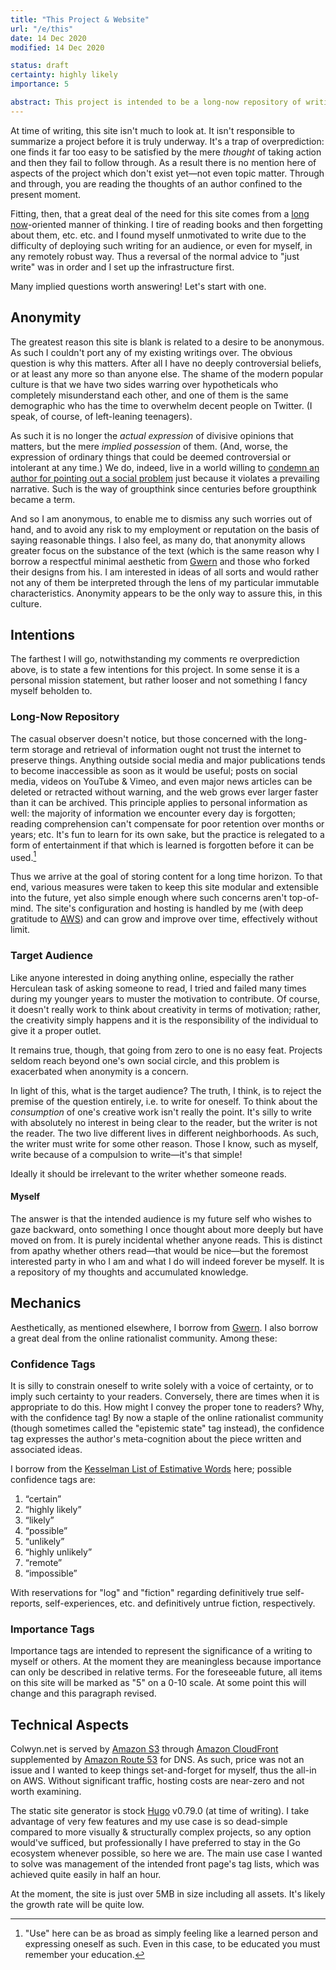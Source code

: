 ```yaml
---
title: "This Project & Website"
url: "/e/this"
date: 14 Dec 2020
modified: 14 Dec 2020

status: draft
certainty: highly likely
importance: 5

abstract: This project is intended to be a long-now repository of writings on various topics of personal interest, but I am reticent to go into too much detail before it is populated with much. At the moment this site is a sort of placeholder.
---
```


At time of writing, this site isn't much to look at. It isn't responsible to summarize a project before it is truly underway. It's a trap of overprediction: one finds it far too easy to be satisfied by the mere _thought_ of taking action and then they fail to follow through. As a result there is no mention here of aspects of the project which don't exist yet—not even topic matter. Through and through, you are reading the thoughts of an author confined to the present moment.

Fitting, then, that a great deal of the need for this site comes from a [long now](https://longnow.org/)-oriented manner of thinking. I tire of reading books and then forgetting about them, etc. etc. and I found myself unmotivated to write due to the difficulty of deploying such writing for an audience, or even for myself, in any remotely robust way. Thus a reversal of the normal advice to "just write" was in order and I set up the infrastructure first.

Many implied questions worth answering! Let's start with one.

## Anonymity

The greatest reason this site is blank is related to a desire to be anonymous. As such I couldn't port any of my existing writings over. The obvious question is why this matters. After all I have no deeply controversial beliefs, or at least any more so than anyone else. The shame of the modern popular culture is that we have two sides warring over hypotheticals who completely misunderstand each other, and one of them is the same demographic who has the time to overwhelm decent people on Twitter. (I speak, of course, of left-leaning teenagers).

As such it is no longer the _actual expression_ of divisive opinions that matters, but the mere _implied possession_ of them. (And, worse, the expression of ordinary things that could be deemed controversial or intolerant at any time.) We do, indeed, live in a world willing to [condemn an author for pointing out a social problem](https://www.chicagotribune.com/opinion/commentary/ct-opinion-censorship-cancel-culture-abigail-shrier-transgender-20201123-sifw7khysrdpnbnj66qxp6yiam-story.html) just because it violates a prevailing narrative. Such is the way of groupthink since centuries before groupthink became a term.

And so I am anonymous, to enable me to dismiss any such worries out of hand, and to avoid any risk to my employment or reputation on the basis of saying reasonable things. I also feel, as many do, that anonymity allows greater focus on the substance of the text (which is the same reason why I borrow a respectful minimal aesthetic from [Gwern](https://gwern.net) and those who forked their designs from his. I am interested in ideas of all sorts and would rather not any of them be interpreted through the lens of my particular immutable characteristics. Anonymity appears to be the only way to assure this, in this culture.

## Intentions

The farthest I will go, notwithstanding my comments re overprediction above, is to state a few intentions for this project. In some sense it is a personal mission statement, but rather looser and not something I fancy myself beholden to.

### Long-Now Repository

The casual observer doesn't notice, but those concerned with the long-term storage and retrieval of information ought not trust the internet to preserve things. Anything outside social media and major publications tends to become inaccessible as soon as it would be useful; posts on social media, videos on YouTube & Vimeo, and even major news articles can be deleted or retracted without warning, and the web grows ever larger faster than it can be archived. This principle applies to personal information as well: the majority of information we encounter every day is forgotten; reading comprehension can't compensate for poor retention over months or years; etc. It's fun to learn for its own sake, but the practice is relegated to a form of entertainment if that which is learned is forgotten before it can be used.[^learned-person]

Thus we arrive at the goal of storing content for a long time horizon. To that end, various measures were taken to keep this site modular and extensible into the future, yet also simple enough where such concerns aren't top-of-mind. The site's configuration and hosting is handled by me (with deep gratitude to [AWS](https://aws.amazon.com)) and can grow and improve over time, effectively without limit.

[^learned-person]: "Use" here can be as broad as simply feeling like a learned person and expressing oneself as such. Even in this case, to be educated you must remember your education.

### Target Audience

Like anyone interested in doing anything online, especially the rather Herculean task of asking someone to read, I tried and failed many times during my younger years to muster the motivation to contribute. Of course, it doesn't really work to think about creativity in terms of motivation; rather, the creativity simply happens and it is the responsibility of the individual to give it a proper outlet.

It remains true, though, that going from zero to one is no easy feat. Projects seldom reach beyond one's own social circle, and this problem is exacerbated when anonymity is a concern.

In light of this, what is the target audience? The truth, I think, is to reject the premise of the question entirely, i.e. to write for oneself. To think about the _consumption_ of one's creative work isn't really the point. It's silly to write with absolutely no interest in being clear to the reader, but the writer is not the reader. The two live different lives in different neighborhoods. As such, the writer must write for some other reason. Those I know, such as myself, write because of a compulsion to write—it's that simple!

Ideally it should be irrelevant to the writer whether someone reads.

#### Myself

The answer is that the intended audience is my future self who wishes to gaze backward, onto something I once thought about more deeply but have moved on from. It is purely incidental whether anyone reads. This is distinct from apathy whether others read—that would be nice—but the foremost interested party in who I am and what I do will indeed forever be myself. It is a repository of my thoughts and accumulated knowledge.

## Mechanics

Aesthetically, as mentioned elsewhere, I borrow from [Gwern](https://gwern.net). I also borrow a great deal from the online rationalist community. Among these:

### Confidence Tags

It is silly to constrain oneself to write solely with a voice of certainty, or to imply such certainty to your readers. Conversely, there are times when it is appropriate to do this. How might I convey the proper tone to readers? Why, with the confidence tag! By now a staple of the online rationalist community (though sometimes called the "epistemic state" tag instead), the confidence tag expresses the author's meta-cognition about the piece written and associated ideas.

I borrow from the [Kesselman List of Estimative Words](/p/2008-kesselman.pdf) here; possible confidence tags are:

1. “certain”
2. “highly likely”
3. “likely”
4. “possible”
5. “unlikely”
6. “highly unlikely”
7. “remote”
8. “impossible”

With reservations for "log" and "fiction" regarding definitively true self-reports, self-experiences, etc. and definitively untrue fiction, respectively.

### Importance Tags

Importance tags are intended to represent the significance of a writing to myself or others. At the moment they are meaningless because importance can only be described in relative terms. For the foreseeable future, all items on this site will be marked as "5" on a 0-10 scale. At some point this will change and this paragraph revised.

## Technical Aspects

Colwyn.net is served by [Amazon S3](https://aws.amazon.com/s3/) through [Amazon CloudFront](https://aws.amazon.com/cloudfront/) supplemented by [Amazon Route 53](https://aws.amazon.com/route53) for DNS. As such, price was not an issue and I wanted to keep things set-and-forget for myself, thus the all-in on AWS. Without significant traffic, hosting costs are near-zero and not worth examining.

The static site generator is stock [Hugo](https://gohugo.io) v0.79.0 (at time of writing). I take advantage of very few features and my use case is so dead-simple compared to more visually & structurally complex projects, so any option would've sufficed, but professionally I have preferred to stay in the Go ecosystem whenever possible, so here we are. The main use case I wanted to solve was management of the intended front page's tag lists, which was achieved quite easily in half an hour.

At the moment, the site is just over 5MB in size including all assets. It's likely the growth rate will be quite low.
